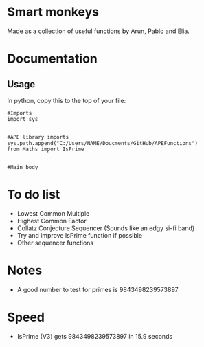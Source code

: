 # Smart monkeys

Made as a collection of useful functions by Arun, Pablo and Elia.

# Documentation

## Usage

In python, copy this to the top of your file:

```
#Imports
import sys


#APE library imports
sys.path.append("C:/Users/NAME/Doucments/GitHub/APEFunctions")
from Maths import IsPrime


#Main body
```

# To do list

- Lowest Common Multiple
- Highest Common Factor
- Collatz Conjecture Sequencer (Sounds like an edgy si-fi band)
- Try and improve IsPrime function if possible
- Other sequencer functions

# Notes

- A good number to test for primes is 9843498239573897

# Speed

- IsPrime (V3) gets 9843498239573897 in 15.9 seconds
